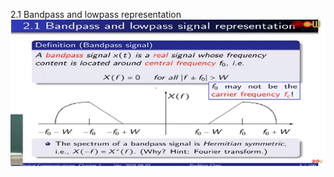 2.1 Bandpass and lowpass representation
![image](https://github.com/IamCalories/chenDC-notes/blob/master/docs/chapter2/res/2-1.png)

